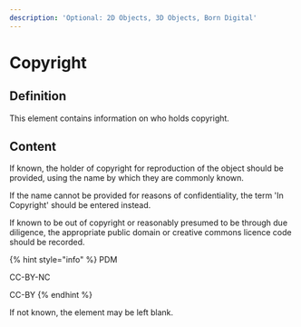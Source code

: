 ```yaml
---
description: 'Optional: 2D Objects, 3D Objects, Born Digital'
---
```


# Copyright

## Definition 

This element contains information on who holds copyright. 

## Content

If known, the holder of copyright for reproduction of the object should be provided, using the name by which they are commonly known. 

If the name cannot be provided for reasons of confidentiality, the term 'In Copyright' should be entered instead. 

If known to be out of copyright or reasonably presumed to be through due diligence, the appropriate public domain or creative commons licence code should be recorded.

{% hint style="info" %}
PDM 

CC-BY-NC

CC-BY
{% endhint %}

If not known, the element may be left blank. 

